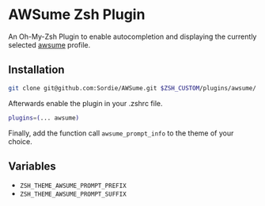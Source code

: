 # AWSume Zsh Plugin
An Oh-My-Zsh Plugin to enable autocompletion and displaying the currently selected [awsume](https://github.com/trek10inc/awsume) profile.

## Installation
```sh
git clone git@github.com:Sordie/AWSume.git $ZSH_CUSTOM/plugins/awsume/
```

Afterwards enable the plugin in your .zshrc file.
```sh
plugins=(... awsume)
```

Finally, add the function call `awsume_prompt_info` to the theme of your choice.

## Variables
- `ZSH_THEME_AWSUME_PROMPT_PREFIX`
- `ZSH_THEME_AWSUME_PROMPT_SUFFIX`
